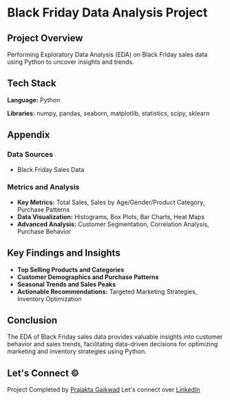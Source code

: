 # Black Friday Data Analysis Project

## Project Overview

Performing Exploratory Data Analysis (EDA) on Black Friday sales data using Python to uncover insights and trends.

## Tech Stack

**Language:** Python

**Libraries:** numpy, pandas, seaborn, matplotlib, statistics, scipy, sklearn

## Appendix

### Data Sources

- Black Friday Sales Data

### Metrics and Analysis

- **Key Metrics:** Total Sales, Sales by Age/Gender/Product Category, Purchase Patterns
- **Data Visualization:** Histograms, Box Plots, Bar Charts, Heat Maps
- **Advanced Analysis:** Customer Segmentation, Correlation Analysis, Purchase Behavior

## Key Findings and Insights

- **Top Selling Products and Categories**
- **Customer Demographics and Purchase Patterns**
- **Seasonal Trends and Sales Peaks**
- **Actionable Recommendations:** Targeted Marketing Strategies, Inventory Optimization

## Conclusion

The EDA of Black Friday sales data provides valuable insights into customer behavior and sales trends, facilitating data-driven decisions for optimizing marketing and inventory strategies using Python.

## Let's Connect ©

Project Completed by [Prajakta Gaikwad](https://github.com/Gaikwadp629)
Let's connect over [LinkedIn](https://www.linkedin.com/in/prajakta-gaikwad-33b678198/)

